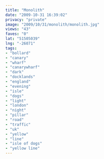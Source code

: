 ```yaml
---
title: "Monolith"
date: "2009-10-31 16:39:02"
privacy: "private"
image: "2009/10/31/monolith/monolith.jpg"
views: "43"
faves: "0"
lat: "51505039"
lng: "-26071"
tags:
- "bollard"
- "canary"
- "wharf"
- "canarywharf"
- "dark"
- "docklands"
- "england"
- "evening"
- "isle"
- "dogs"
- "light"
- "london"
- "night"
- "pillar"
- "road"
- "traffic"
- "uk"
- "yellow"
- "line"
- "isle of dogs"
- "yellow line"
---
```

<a href="http://www.phillprice.com/2009/11/01/monolith" rel="nofollow"></a>
